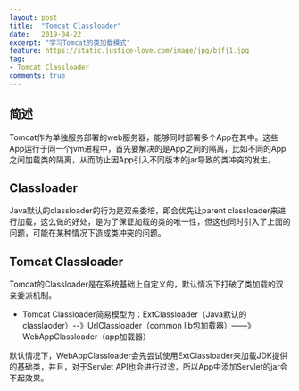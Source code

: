 ```yaml
---
layout: post
title:  "Tomcat Classloader"
date:   2019-04-22
excerpt: "学习Tomcat的类加载模式"
feature: https://static.justice-love.com/image/jpg/bjfj1.jpg
tag:
- Tomcat Classloader
comments: true
---
```


## 简述

Tomcat作为单独服务部署的web服务器，能够同时部署多个App在其中。这些App运行于同一个jvm进程中，首先要解决的是App之间的隔离，比如不同的App之间加载类的隔离，从而防止因App引入不同版本的jar导致的类冲突的发生。

## Classloader

Java默认的classloader的行为是双亲委培，即会优先让parent classloader来进行加载，这么做的好处，是为了保证加载的类的唯一性，但这也同时引入了上面的问题，可能在某种情况下造成类冲突的问题。

## Tomcat Classloader

Tomcat的Classloader是在系统基础上自定义的，默认情况下打破了类加载的双亲委派机制。

* Tomcat Classloader简易模型为：ExtClassloader（Java默认的classlaoder）--》UrlClassloader（common lib包加载器）——》WebAppClassloader（app加载器）

默认情况下，WebAppClassloader会先尝试使用ExtClassloader来加载JDK提供的基础类，并且，对于Servlet API也会进行过滤，所以App中添加Servlet的jar会不起效果。
